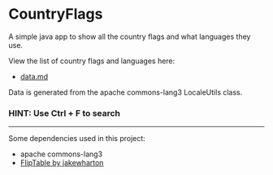 # CountryFlags
A simple java app to show all the country flags and what languages they use.

View the list of country flags and languages here:
* [data.md](docs/data.md)

Data is generated from the apache commons-lang3 LocaleUtils class.

### **HINT: Use Ctrl + F to search**

---

Some dependencies used in this project:
* apache commons-lang3
* [FlipTable by jakewharton](https://github.com/JakeWharton/flip-tables)
